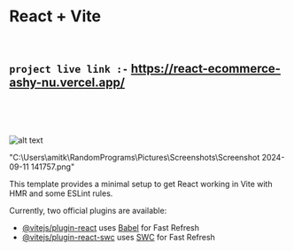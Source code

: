 # React + Vite
 <br>
 
 








## `project live link :-` https://react-ecommerce-ashy-nu.vercel.app/

<br>
<br>
<br>


![alt text](<Screenshot 2024-09-11 141821-1.png>)

"C:\Users\amitk\RandomPrograms\Pictures\Screenshots\Screenshot 2024-09-11 141757.png"



This template provides a minimal setup to get React working in Vite with HMR and some ESLint rules.

Currently, two official plugins are available:

- [@vitejs/plugin-react](https://github.com/vitejs/vite-plugin-react/blob/main/packages/plugin-react/README.md) uses [Babel](https://babeljs.io/) for Fast Refresh
- [@vitejs/plugin-react-swc](https://github.com/vitejs/vite-plugin-react-swc) uses [SWC](https://swc.rs/) for Fast Refresh
